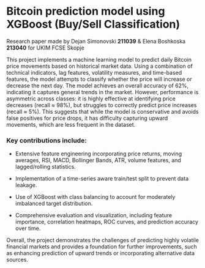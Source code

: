 # Bitcoin prediction model using XGBoost (Buy/Sell Classification)

Research paper made by Dejan Simonovski **211039** & Elena Boshkoska **213040** for UKIM FCSE Skopje

This project implements a machine learning model to predict daily Bitcoin price movements based on historical market data. Using a combination of technical indicators, lag features, volatility measures, and time-based features, the model attempts to classify whether the price will increase or decrease the next day.
The model achieves an overall accuracy of 62%, indicating it captures general trends in the market. However, performance is asymmetric across classes: it is highly effective at identifying price decreases (recall ≈ 98%), but struggles to correctly predict price increases (recall ≈ 5%). This suggests that while the model is conservative and avoids false positives for price drops, it has difficulty capturing upward movements, which are less frequent in the dataset.

### Key contributions include:

* Extensive feature engineering incorporating price returns, moving averages, RSI, MACD, Bollinger Bands, ATR, volume features, and lagged/rolling statistics.

* Implementation of a time-series aware train/test split to prevent data leakage.

* Use of XGBoost with class balancing to account for moderately imbalanced target distribution.

* Comprehensive evaluation and visualization, including feature importance, correlation heatmaps, ROC curves, and prediction accuracy over time.

Overall, the project demonstrates the challenges of predicting highly volatile financial markets and provides a foundation for further improvements, such as enhancing prediction of upward trends or incorporating alternative data sources.
